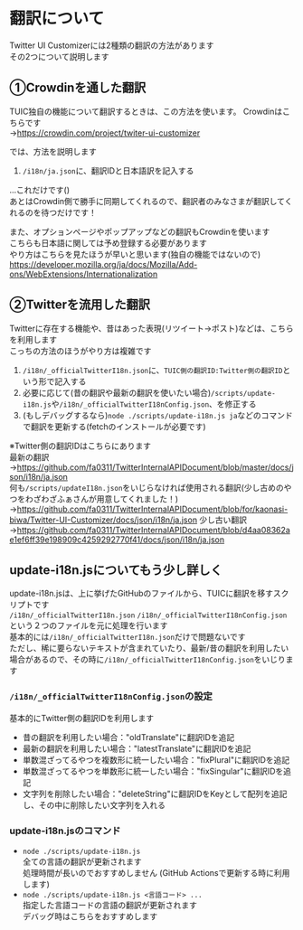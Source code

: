 # 翻訳について

Twitter UI Customizerには2種類の翻訳の方法があります  
その2つについて説明します

## ①Crowdinを通した翻訳

TUIC独自の機能について翻訳するときは、この方法を使います。
Crowdinはこちらです  
→<https://crowdin.com/project/twiter-ui-customizer>

では、方法を説明します

1. `/i18n/ja.json`に、翻訳IDと日本語訳を記入する

...これだけです()  
あとはCrowdin側で勝手に同期してくれるので、翻訳者のみなさまが翻訳してくれるのを待つだけです！

また、オプションページやポップアップなどの翻訳もCrowdinを使います  
こちらも日本語に関しては予め登録する必要があります  
やり方はこちらを見たほうが早いと思います(独自の機能ではないので)  
<https://developer.mozilla.org/ja/docs/Mozilla/Add-ons/WebExtensions/Internationalization>

## ②Twitterを流用した翻訳

Twitterに存在する機能や、昔はあった表現(リツイート→ポスト)などは、こちらを利用します  
こっちの方法のほうがやり方は複雑です

1. `/i18n/_officialTwitterI18n.json`に、`TUIC側の翻訳ID:Twitter側の翻訳ID`という形で記入する
2. 必要に応じて(昔の翻訳や最新の翻訳を使いたい場合)`/scripts/update-i18n.js`や`/i18n/_officialTwitterI18nConfig.json`、を修正する
3. (もしデバッグするなら)`node ./scripts/update-i18n.js ja`などのコマンドで翻訳を更新する(fetchのインストールが必要です)

※Twitter側の翻訳IDはこちらにあります  
最新の翻訳  
→<https://github.com/fa0311/TwitterInternalAPIDocument/blob/master/docs/json/i18n/ja.json>  
何も`/scripts/updateI18n.json`をいじらなければ使用される翻訳(少し古めのやつをわざわざふぁさんが用意してくれました！)  
→<https://github.com/fa0311/TwitterInternalAPIDocument/blob/for/kaonasi-biwa/Twitter-UI-Customizer/docs/json/i18n/ja.json>
少し古い翻訳  
→<https://github.com/fa0311/TwitterInternalAPIDocument/blob/d4aa08362ae1ef6ff39e198909c4259292770f41/docs/json/i18n/ja.json>

## update-i18n.jsについてもう少し詳しく

update-i18n.jsは、上に挙げたGitHubのファイルから、TUICに翻訳を移すスクリプトです  
`/i18n/_officialTwitterI18n.json` `/i18n/_officialTwitterI18nConfig.json`という２つのファイルを元に処理を行います  
基本的には`/i18n/_officialTwitterI18n.json`だけで問題ないです  
ただし、稀に要らないテキストが含まれていたり、最新/昔の翻訳を利用したい場合があるので、その時に`/i18n/_officialTwitterI18nConfig.json`をいじります

### `/i18n/_officialTwitterI18nConfig.json`の設定

基本的にTwitter側の翻訳IDを利用します

- 昔の翻訳を利用したい場合："oldTranslate"に翻訳IDを追記
- 最新の翻訳を利用したい場合："latestTranslate"に翻訳IDを追記
- 単数混ざってるやつを複数形に統一したい場合："fixPlural"に翻訳IDを追記
- 単数混ざってるやつを単数形に統一したい場合："fixSingular"に翻訳IDを追記
- 文字列を削除したい場合："deleteString"に翻訳IDをKeyとして配列を追記し、その中に削除したい文字列を入れる

### update-i18n.jsのコマンド

- `node ./scripts/update-i18n.js`  
  全ての言語の翻訳が更新されます  
  処理時間が長いのでおすすめしません
  (GitHub Actionsで更新する時に利用します)
- `node ./scripts/update-i18n.js <言語コード> ...`  
  指定した言語コードの言語の翻訳が更新されます  
  デバッグ時はこちらをおすすめします
